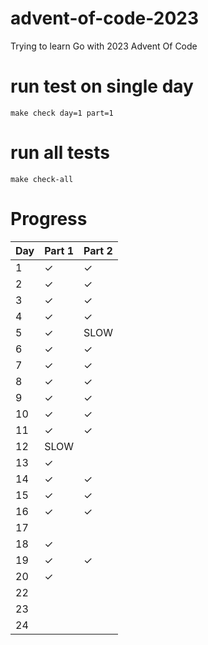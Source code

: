 # advent-of-code-2023

Trying to learn Go with 2023 Advent Of Code

# run test on single day

`make check day=1 part=1`

# run all tests

`make check-all`

# Progress

 Day | Part 1  | Part 2  
:----|:--------|:--------
 1   | &check; | &check; 
 2   | &check; | &check; 
 3   | &check; | &check; 
 4   | &check; | &check; 
 5   | &check; | SLOW    
 6   | &check; | &check; 
 7   | &check; | &check; 
 8   | &check; | &check; 
 9   | &check; | &check; 
 10  | &check; | &check; 
 11  | &check; | &check; 
 12  | SLOW    |
 13  | &check; |
 14  | &check; | &check; 
 15  | &check; | &check; 
 16  | &check; | &check; 
 17  |         |
 18  | &check; |
 19  | &check; | &check; 
 20  | &check; |
 22  |         |
 23  |         |
 24  |         |  


